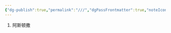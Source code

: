 ```yaml
---
{"dg-publish":true,"permalink":"///","dgPassFrontmatter":true,"noteIcon":"","created":"2023-09-18T19:35:48.803+08:00","updated":"2023-09-18T19:36:09.432+08:00"}
---
```


1. 阿斯顿撒